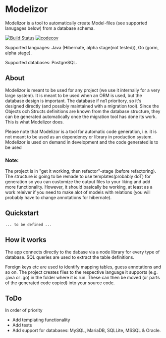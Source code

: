 # Modelizor

Modelizor is a tool to automatically create Model-files (see supported lanugages below) from a database schema.

[![Build Status](https://travis-ci.org/liminaab/modelizor.svg?branch=master)](https://travis-ci.org/liminaab/modelizor)
[![codecov](https://codecov.io/gh/liminaab/modelizor/branch/master/graph/badge.svg)](https://codecov.io/gh/liminaab/modelizor)

Supported languages: Java (Hibernate, alpha stage(not tested)), Go (gorm, alpha stage).

Supported databases: PostgreSQL.

## About

Modelizor is meant to be used for any project (we use it internally for a very large system). It is meant to be used when an ORM is used, but the database design is important. The database if no1 prioritory, so it's designed directly (and possibly maintained with a migration tool). Since the Objects och Structs definitions are known from the database structure, they can be generated automatically once the migration tool has done its work. This is what Modelizor does.

Please note that Modelizor is a tool for automatic code generation, i.e. it is not meant to be used as an dependency or library in production system. Modelizor is used on demand in development and the code generated is to be used 

### Note:
The project is in "get it working, then refactor"-stage (before refactoring). The structure is going to be remade to use templates(probably doT) for generation so you can customize the output files to your liking and add more functionality.
However, it should basically be working, at least as a work releiver if you need to make alot of models with relations (you will probably have to change annotations for hibernate).

## Quickstart

`... to be defined ...`

## How it works

The app connects directly to the dabase via a node library for every type of database. SQL queries are used to extract the table definitions.

Foreign keys etc are used to identify mapping tables, guess annotations and so on. The project creates files to the respective language it supports (e.g. .java or .go) in the folder where it is run. These can then be moved (or parts of the generated code copied) into your source code.

## ToDo

In order of priority

- Add templating functionality
- Add tests
- Add support for databases: MySQL, MariaDB, SQLLite, MSSQL & Oracle.